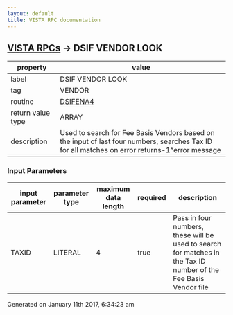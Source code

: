 ```yaml
---
layout: default
title: VISTA RPC documentation
---
```




## [VISTA RPCs](TableOfContent.md) &#8594; DSIF VENDOR LOOK 

 property | value 
--- | --- 
 label | DSIF VENDOR LOOK
 tag | VENDOR
 routine | [DSIFENA4](http://code.osehra.org/dox/Routine_DSIFENA4_source.html)
 return value type | ARRAY
 description | Used to search for Fee Basis Vendors based on the input of last four numbers, searches Tax ID for all matches on error returns-1^error message 

### Input Parameters

| input parameter | parameter type | maximum data length | required | description | 
| --- | --- | --- | --- | --- | 
| TAXID | LITERAL | 4 | true | Pass in four numbers, these will be used to search for matches in the Tax ID number of the Fee Basis Vendor file | 




Generated on January 11th 2017, 6:34:23 am